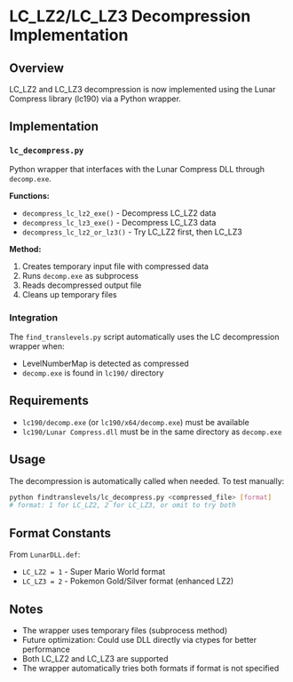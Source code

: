 # LC_LZ2/LC_LZ3 Decompression Implementation

## Overview

LC_LZ2 and LC_LZ3 decompression is now implemented using the Lunar Compress library (lc190) via a Python wrapper.

## Implementation

### `lc_decompress.py`

Python wrapper that interfaces with the Lunar Compress DLL through `decomp.exe`.

**Functions:**
- `decompress_lc_lz2_exe()` - Decompress LC_LZ2 data
- `decompress_lc_lz3_exe()` - Decompress LC_LZ3 data  
- `decompress_lc_lz2_or_lz3()` - Try LC_LZ2 first, then LC_LZ3

**Method:**
1. Creates temporary input file with compressed data
2. Runs `decomp.exe` as subprocess
3. Reads decompressed output file
4. Cleans up temporary files

### Integration

The `find_translevels.py` script automatically uses the LC decompression wrapper when:
- LevelNumberMap is detected as compressed
- `decomp.exe` is found in `lc190/` directory

## Requirements

- `lc190/decomp.exe` (or `lc190/x64/decomp.exe`) must be available
- `lc190/Lunar Compress.dll` must be in the same directory as `decomp.exe`

## Usage

The decompression is automatically called when needed. To test manually:

```bash
python findtranslevels/lc_decompress.py <compressed_file> [format]
# format: 1 for LC_LZ2, 2 for LC_LZ3, or omit to try both
```

## Format Constants

From `LunarDLL.def`:
- `LC_LZ2 = 1` - Super Mario World format
- `LC_LZ3 = 2` - Pokemon Gold/Silver format (enhanced LZ2)

## Notes

- The wrapper uses temporary files (subprocess method)
- Future optimization: Could use DLL directly via ctypes for better performance
- Both LC_LZ2 and LC_LZ3 are supported
- The wrapper automatically tries both formats if format is not specified

